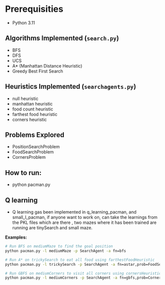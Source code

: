# Prerequisities
- Python 3.11

## Algorithms Implemented (`search.py`)
- BFS
- DFS
- UCS
- A* (Manhattan Distance Heuristic)
- Greedy Best First Search

## Heuristics Implemented (`searchagents.py`)

* null heuristic
* manhattan heuristic
* food count heuristic
* farthest food heuristic
* corners heuristic

## Problems Explored

* PositionSearchProblem
* FoodSearchProblem
* CornersProblem

## How to run:
* python pacman.py

## Q learning
* Q learning gas been implemented in q_learning_pacman, and small_l_pacman, if anyone want to work on, can take the learnings from the PKL files which are there , two mazes where it has been trained are running are tinySearch and small maze.

**Examples:**

```bash
# Run BFS on mediumMaze to find the goal position
python pacman.py -l mediumMaze -p SearchAgent -a fn=bfs

# Run A* on trickySearch to eat all food using farthestFoodHeuristic
python pacman.py -l trickySearch -p SearchAgent -a fn=astar,prob=FoodSearchProblem,heuristic=farthestFoodHeuristic

# Run GBFS on mediumCorners to visit all corners using cornersHeuristic
python pacman.py -l mediumCorners -p SearchAgent -a fn=gbfs,prob=CornersProblem,heuristic=cornersHeuristic

